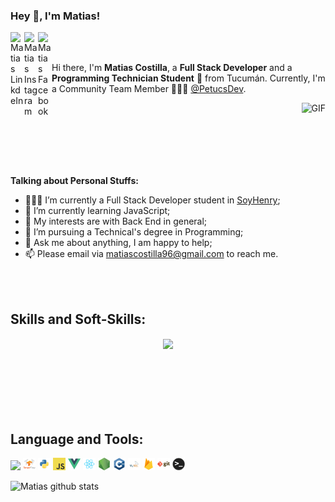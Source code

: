 ### Hey 👋, I'm Matias!

<a href="https://www.linkedin.com/in/matias-costilla-983243203/">
  <img align="left" alt="Matias LinkdeIn" width="22px" src="https://cdn.jsdelivr.net/npm/simple-icons@v3/icons/linkedin.svg" />
</a>
<a href="https://www.instagram.com/matiasscostilla/?hl=es-la">
  <img align="left" alt="Matias Instagram" width="22px" src="https://cdn.jsdelivr.net/npm/simple-icons@v3/icons/instagram.svg" />
</a>
<a href="https://www.facebook.com/matiass.costilla/">
  <img align="left" alt="Matias Facebook" width="22px" src="https://cdn.jsdelivr.net/npm/simple-icons@v3/icons/facebook.svg" />
</a>

<br>
<br>


Hi there, I'm **Matias Costilla**, a **Full Stack Developer**  and a **Programming Technician  Student** 🚀 from Tucumán.  Currently, I'm a Community Team Member 🙍🏽‍♂️ [@PetucsDev](https://github.com/PetucsDev). 

  <img align="right" alt="GIF" src="https://i.pinimg.com/originals/e4/26/70/e426702edf874b181aced1e2fa5c6cde.gif" />

<br>
<br>
<br>
<br>
<br>
<br>

**Talking about Personal Stuffs:**

- 👨🏽‍💻 I’m currently a Full Stack Developer student in  [SoyHenry](https://www.soyhenry.com/?utm_source=google&utm_medium=CPC&utm_campaign=HENRY_AW_SEARCH_ARG_BRAND_P);
- 🌱 I’m currently learning JavaScript; 
- 🤔 My interests are with Back End in general;
- 💼 I’m pursuing a Technical's degree in Programming;
- 💬 Ask me about anything, I am happy to help;
- 📫 Please email via matiascostilla96@gmail.com to reach me.

<br>
<br>


<h2>Skills and Soft-Skills:</h2>
<div align="center">
<img src="https://user-images.githubusercontent.com/83410864/132431781-56df5173-e8b2-4ac6-ac56-059f33cc4d0d.png" align="center" style="width: 60%" "height : 50%" />
</div>

<br>
<br>
<br>
<br>
<br>
<br>

<h2>Language and Tools:</h2>

<code><img height="20" src="https://pytorch.org/assets/images/pytorch-logo.png"></code>
<code><img height="20" src="https://raw.githubusercontent.com/github/explore/80688e429a7d4ef2fca1e82350fe8e3517d3494d/topics/tensorflow/tensorflow.png"></code>
<code><img height="20" src="https://raw.githubusercontent.com/github/explore/80688e429a7d4ef2fca1e82350fe8e3517d3494d/topics/python/python.png"></code>
<code><img height="20" src="https://raw.githubusercontent.com/github/explore/80688e429a7d4ef2fca1e82350fe8e3517d3494d/topics/javascript/javascript.png"></code>
<code><img height="20" src="https://raw.githubusercontent.com/github/explore/80688e429a7d4ef2fca1e82350fe8e3517d3494d/topics/vue/vue.png"></code>
<code><img height="20" src="https://raw.githubusercontent.com/github/explore/80688e429a7d4ef2fca1e82350fe8e3517d3494d/topics/react/react.png"></code>
<code><img height="20" src="https://raw.githubusercontent.com/github/explore/80688e429a7d4ef2fca1e82350fe8e3517d3494d/topics/nodejs/nodejs.png"></code>
<code><img height="20" src="https://raw.githubusercontent.com/github/explore/80688e429a7d4ef2fca1e82350fe8e3517d3494d/topics/cpp/cpp.png"></code>
<code><img height="20" src="https://raw.githubusercontent.com/github/explore/80688e429a7d4ef2fca1e82350fe8e3517d3494d/topics/mysql/mysql.png"></code>
<code><img height="20" src="https://raw.githubusercontent.com/github/explore/80688e429a7d4ef2fca1e82350fe8e3517d3494d/topics/firebase/firebase.png"></code>
<code><img height="20" src="https://raw.githubusercontent.com/github/explore/80688e429a7d4ef2fca1e82350fe8e3517d3494d/topics/git/git.png"></code>
<code><img height="20" src="https://raw.githubusercontent.com/github/explore/80688e429a7d4ef2fca1e82350fe8e3517d3494d/topics/terminal/terminal.png"></code>

![Matias github stats](https://github-readme-stats.vercel.app/api?username=PetucsDev&show_icons=true&hide_border=true)


